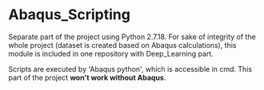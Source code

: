 # Abaqus_Scripting

Separate part of the project using Python 2.7.18. For sake of integrity of the whole project (dataset is created based
on Abaqus calculations), this module is included in one repository with Deep_Learning part.

Scripts are executed by 'Abaqus python', which is accessible in cmd. This part of the project **won't work without
Abaqus**. 
